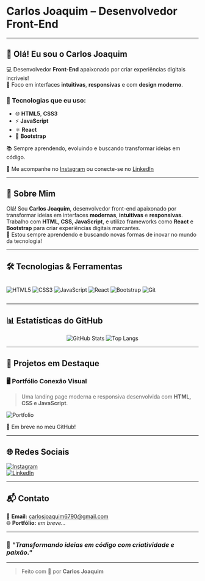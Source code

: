 # Carlos Joaquim – Desenvolvedor Front-End

---

## 👋 Olá! Eu sou o Carlos Joaquim

💻 Desenvolvedor **Front-End** apaixonado por criar experiências digitais incríveis!  
🎯 Foco em interfaces **intuitivas**, **responsivas** e com **design moderno**.

### 🚀 Tecnologias que eu uso:

- 🌐 **HTML5**, **CSS3**
- ⚡ **JavaScript**
- ⚛️ **React**
- 🎨 **Bootstrap**

📚 Sempre aprendendo, evoluindo e buscando transformar ideias em código.

🔗 Me acompanhe no [Instagram](https://www.instagram.com/carlinhos.joaquim) ou conecte-se no [LinkedIn](https://ao.linkedin.com/in/carlos-joaquim-104284328/pt?trk=public_profile_samename-profile)

---

## 📌 Sobre Mim

Olá! Sou **Carlos Joaquim**, desenvolvedor front-end apaixonado por transformar ideias em interfaces **modernas**, **intuitivas** e **responsivas**.  
Trabalho com **HTML, CSS, JavaScript**, e utilizo frameworks como **React** e **Bootstrap** para criar experiências digitais marcantes.  
🧠 Estou sempre aprendendo e buscando novas formas de inovar no mundo da tecnologia!

---

## 🛠️ Tecnologias & Ferramentas

<div style="display: flex; flex-wrap: wrap; gap: 6px;">
  
![HTML5](https://img.shields.io/badge/HTML5-E34F26?style=for-the-badge&logo=html5&logoColor=white)
![CSS3](https://img.shields.io/badge/CSS3-1572B6?style=for-the-badge&logo=css3&logoColor=white)
![JavaScript](https://img.shields.io/badge/JavaScript-F7DF1E?style=for-the-badge&logo=javascript&logoColor=black)
![React](https://img.shields.io/badge/React-61DAFB?style=for-the-badge&logo=react&logoColor=black)
![Bootstrap](https://img.shields.io/badge/Bootstrap-7952B3?style=for-the-badge&logo=bootstrap&logoColor=white)
![Git](https://img.shields.io/badge/Git-F05032?style=for-the-badge&logo=git&logoColor=white)

</div>

---

## 📊 Estatísticas do GitHub

<div align="center">

![GitHub Stats](https://github-readme-stats.vercel.app/api?username=CarlosJoaquim&show_icons=true&theme=radical&count_private=true)
![Top Langs](https://github-readme-stats.vercel.app/api/top-langs/?username=CarlosJoaquim&layout=compact&theme=radical)

</div>

---

## 💼 Projetos em Destaque

### 🖥️ Portfólio **Conexão Visual**
> Uma landing page moderna e responsiva desenvolvida com **HTML, CSS e JavaScript**.

![Portfolio](https://github.com/sushantgb/sushantgb/raw/main/portfolio.png)

🔗 Em breve no meu GitHub!

---

## 🌐 Redes Sociais

[![Instagram](https://img.shields.io/badge/@carlinhos.joaquim-E4405F?style=for-the-badge&logo=instagram&logoColor=white)](https://www.instagram.com/carlinhos.joaquim)  
[![LinkedIn](https://img.shields.io/badge/LinkedIn-0077B5?style=for-the-badge&logo=linkedin&logoColor=white)](https://ao.linkedin.com/in/carlos-joaquim-104284328/pt?trk=public_profile_samename-profile)

---

## 📬 Contato

📧 **Email:** [carlosjoaquim6790@gmail.com](mailto:carlosjoaquim6790@gmail.com)  
🌐 **Portfólio:** *em breve...*

---

### 🚀 *"Transformando ideias em código com criatividade e paixão."*

---

> Feito com 💙 por **Carlos Joaquim**
